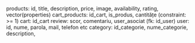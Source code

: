 products: id, title, description, price, image, availability, rating, vector(properties)
cart_products: id_cart, is_produs, cantitățe (constraint: >= 1)
cart: id_cart
review: scor, comentariu, user_asociat (fk: id_user)
user: id, nume, parola, mail, telefon etc
category: id_categorie, nume_categorie, description, 
